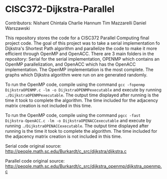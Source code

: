 # CISC372-Dijkstra-Parallel


Contributors:
Nishant Chintala
Charlie Hannum
Tim Mazzarelli
Daniel Warszawski

This repository stores the code for a CISC372 Parallel Computing final project code. The goal of this project was to take a serial implementation fo Dijkstra's Shortest Path algorithm and parallelize the code to make it more efficient through OpenMP and OpenACC. There are 3 main folders in the repository: Serial for the serial implementation, OPENMP which contains an OpenMP parallelization, and OpenACC which has the OpenACC implementation. The OpenMP implementation is the most complete.  The graphs which Dijkstra algorithm were run on are generated randomly.  

To run the OpenMP code, compile using the command `gcc -fopenmp DijkstraOPENMP.c -lm -o DijkstraOPENMPexecutable` and execute by running `./DijkstraOPENMPexecutable`. The output time displayed after running is the time it took to complete the algorithm. The time included for the adjacency matrix creation is not included in this time.

To run the OpenMP code, compile using the command `pgcc -fast Dijkstra-OpenACC.c -lm -o DijkstraOPENACCexecutable` and execute by running `./DijkstraOPENACCexecutable`. The output time displayed after running is the time it took to complete the algorithm. The time included for the adjacency matrix creation is not included in this time.

Serial code original source: http://people.math.sc.edu/Burkardt/c_src/dijkstra/dijkstra.c

Parallel code original source: http://people.math.sc.edu/Burkardt/c_src/dijkstra_openmp/dijkstra_openmp.c
